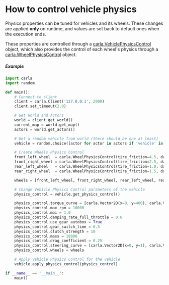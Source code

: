 <h1>How to control vehicle physics</h1>

Physics properties can be tuned for vehicles and its wheels. These changes are applied **only** on runtime, and values are set back to default ones when the execution ends.

These properties are controlled through a [carla.VehiclePhysicsControl](/python_api/#carla.VehiclePhysicsControl) object, which also provides the control of each wheel's physics through a [carla.WheelPhysicsControl](/python_api/#carla.WheelPhysicsControl) object.

##### Example

```py
import carla
import random

def main():
    # Connect to client
    client = carla.Client('127.0.0.1', 2000)
    client.set_timeout(2.0)

    # Get World and Actors
    world = client.get_world()
    current_map = world.get_map()
    actors = world.get_actors()

    # Get a random vehicle from world (there should be one at least)
    vehicle = random.choice([actor for actor in actors if 'vehicle' in actor.type_id])

    # Create Wheels Physics Control
    front_left_wheel  = carla.WheelPhysicsControl(tire_friction=4.5, damping_rate=1.0, max_steer_angle=70.0, radius=30.0)
    front_right_wheel = carla.WheelPhysicsControl(tire_friction=2.5, damping_rate=1.5, max_steer_angle=70.0, radius=25.0)
    rear_left_wheel   = carla.WheelPhysicsControl(tire_friction=1.0, damping_rate=0.2, max_steer_angle=0.0,  radius=15.0)
    rear_right_wheel  = carla.WheelPhysicsControl(tire_friction=1.5, damping_rate=1.3, max_steer_angle=0.0,  radius=20.0)

    wheels = [front_left_wheel, front_right_wheel, rear_left_wheel, rear_right_wheel]

    # Change Vehicle Physics Control parameters of the vehicle
    physics_control = vehicle.get_physics_control()

    physics_control.torque_curve = [carla.Vector2D(x=0, y=400), carla.Vector2D(x=1300, y=600)]
    physics_control.max_rpm = 10000
    physics_control.moi = 1.0
    physics_control.damping_rate_full_throttle = 0.0
    physics_control.use_gear_autobox = True
    physics_control.gear_switch_time = 0.5
    physics_control.clutch_strength = 10
    physics_control.mass = 10000
    physics_control.drag_coefficient = 0.25
    physics_control.steering_curve = [carla.Vector2D(x=0, y=1), carla.Vector2D(x=100, y=1), carla.Vector2D(x=300, y=1)]
    physics_control.wheels = wheels

    # Apply Vehicle Physics Control for the vehicle
    vehicle.apply_physics_control(physics_control)

if __name__ == '__main__':
    main()
```
